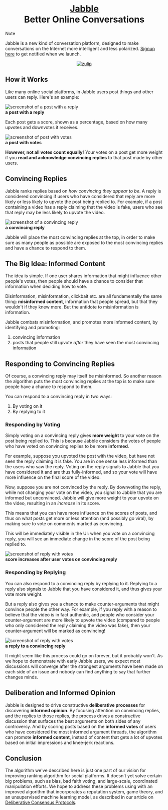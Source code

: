<h1 align="center" style="border-bottom: none">
    <div>
        <a href="https://sn.fly.dev/">
            Jabble
        </a>
    </div>
    Better Online Conversations
</h1>

> [!NOTE]
> Jabble is a new kind of conversation platform, designed to make conversations on the Internet more intelligent and less polarized. [Signup here](https://social-protocols.org/social-network/) to get notified when we launch.


<div align="center">
 
[![zulip](https://img.shields.io/badge/zulip-join_chat-brightgreen.svg)](https://social-protocols.zulipchat.com/join/h7dx5k6o66vxrpn6xt2rxxmq/)

</div>

## How it Works

Like many online social platforms, in Jabble users post things and other users can reply. Here's an example:

![screenshot of a post with a reply](public/img/post-with-reply.png)
<br/>**a post with a reply**

Each post gets a score, shown as a percentage, based on how many upvotes and downvotes it receives.

![screenshot of post with votes](public/img/post-with-vote.png)
<br/>**a post with votes**


**However, not all votes count equally!** Your votes on a post get more weight if you **read and acknowledge convincing replies** to that post made by other users.


## Convincing Replies

Jabble ranks replies based on *how convincing they appear to be*. A reply is considered convincing if users who have considered that reply are more likely or less likely to upvote the post being replied to. For example, if a post containing a video has a reply claiming that the video is fake, users who see that reply may be less likely to upvote the video.

![screenshot of a convincing reply](public/img/convincing-reply.png)
<br/>**a convincing reply**

Jabble will place the most convincing replies at the top, in order to make sure as many people as possible are exposed to the most convincing replies and have a chance to respond to them.

## The Big Idea: Informed Content

The idea is simple. If one user shares information that might influence other people's votes, then people should have a chance to consider that information when deciding how to vote.

Disinformation, misinformation, clickbait etc. are all fundamentally the same thing: **misinformed content**, information that people spread, but that they wouldn't if they knew more. But the antidote to misinformation is information. 

Jabble combats misinformation, and promotes more informed content, by identifying and promoting:

1. convincing information
2. posts that people still upvote *after* they have seen the most convincing information

## Responding to Convincing Replies

Of course, a convincing reply may itself be misinformed. So another reason the algorithm puts the most convincing replies at the top is to make sure people have a chance to respond to them.

You can respond to a convincing reply in two ways:

1. By voting on it
2. By replying to it

### Responding by Voting

Simply voting on a convincing reply gives **more weight** to your vote on the post being replied to. This is because Jabble considers the votes of people who have voted on convincing replies to be more **informed**.

For example, suppose you upvoted the post with the video, but have not seen the reply claiming it is fake. You are in one sense less informed than the users who saw the reply. Voting on the reply signals to Jabble that you have considered it and are thus fully-informed, and so your vote will have more influence on the final score of the video.

Now, suppose you are not convinced by the reply. By downvoting the reply, while not changing your vote on the video, you signal to Jabble that you are informed but unconvinced. Jabble will give more weight to your upvote on the video, resulting in an *increase* in its score.

This means that you can have more influence on the scores of posts, and thus on what posts get more or less attention (and possibly go viral), by making sure to vote on comments marked as convincing.

This will be immediately visible in the UI: when you vote on a convincing reply, you will see an immediate change in the score of the post being replied to.

![screenshot of reply with votes](public/img/vote-on-convincing-reply.png)
<br/>**score increases after user votes on convincing reply**

### Responding by Replying

You can also respond to a convincing reply by replying to it. Replying to a reply also signals to Jabble that you have considered it, and thus gives your vote more weight. 

But a reply also gives you a chance to make counter-arguments that might convince people the other way. For example, if you reply with a reason to believe that the video is in fact authentic, and people who consider your counter-argument are more likely to upvote the video (compared to people who only considered the reply claiming the video was fake), then your counter-argument will be marked as convincing!

![screenshot of reply with votes](public/img/reply-to-reply.png)
<br/>**a reply to a convincing reply**

It might seem like this process could go on forever, but it probably won't. As we hope to demonstrate with early Jabble users, we expect most discussions will converge after the strongest arguments have been made on each side of an issue and nobody can find anything to say that further changes minds. 

## Deliberation and Informed Opinion

Jabble is designed to drive constructive **deliberative processes** for discovering **informed opinion**. By focusing attention on convincing replies, and the replies to those replies, the process drives a constructive discussion that surfaces the best arguments on both sides of any controversy. And by scoring posts based on the **informed votes** of users who have considered the most informed argument threads, the algorithm can promote **informed content**, instead of content that gets a lot of upvotes based on initial impressions and knee-jerk reactions.

## Conclusion

The algorithm we've described here is just one part of our vision for improving ranking algorithm for social platforms. It doesn't yet solve certain big problems, such as bias, bad faith voting, and large-scale, coordinated manipulation efforts. We hope to address these problems using with an improved algorithm that incorporates a reputation system, game theory, and an unsupervised machine learning model, as described in our article on [Deliberative Consensus Protocols](https://social-protocols.org/deliberative-consensus-protocols/).







<!--




## A Change to Respond

Representativeness






# 1. Information and Fairness






When certain conditions are met, a reply to a post will be designated a **critical reply**. The critical reply will be indicated by a green dot.

![screenshot of a critical reply](public/img/critical-reply.png)
<br/>*a critical reply*

If you have have voted on a post, but have not yet seen the critical reply, you will be notified. 

Once you have voted on the critical reply, your vote on the post will get more weight.

![screenshot of a critical reply after vote](public/img/critical-reply-after-vote.png)
<br/>*a critical reply after vote*

And of course, if the critical reply changes your mind about the post, you can change your vote on the post. 


## The Big Idea

The idea is simple. If one user shares information that might influence other people's votes, then people should have a chance to consider that information **before** they decide how to vote.

Clickbait, disinformation, misinformation, etc. are all fundamentally the same thing: **misinformed content**. Misinformed content is stuff people wouldn't click on, upvote or share if they knew more.

The antidote to misinformed content is information. Jabble tries to promote more informed content based on the simple idea of looking at how people vote if they have more information.

## Identifying the Critical Reply

Jabble identifies a reply as critical if it appears to be **convincing**: if it makes people more or less like to vote on the post. 

Suppose that, in our example with the inauthentic earthquake video, initially 95 out of 100 users upvote the video. But suppose there were 20 users voted on the reply claiming the video was not what it claimed to be, and only 1 of of those upvoted the video. Since the reply appears to be very convincing, it is designated a critical reply. 


### The Critical Thread

But the conversation is not finished! Jabble informs users who upvoted the video and gives them a chance to change their vote or to respond. Maybe the video isn't fake after all! If anyone makes a convincing reply to the reply, then that reply will be designated as the critical comment, and the process will continue.

The thread of the most convincing replies, the most convincing reply to that reply, etc. is called the critical thread.

![screenshot of a critical thread](public/img/critical-thread.png)
<br/>*a critical thread*


It might seem like this process could go on forever, but it probably won't. As we hope to demonstrate with early Jabble users, we expect most discussions will converge after the strongest arguments have been made on each side of an issue and nobody can find anything to say that further changes minds. 

## Informed Votes

The votes of users who have voted on the critical thread are called the **informed votes**. The score on the post is just the probability that an informed vote is an upvote. We call this probability the **informed upvote probability**. 

In our example with the earthquake video, informed users are much less likely to upvote the video, and since informed votes have more weight, as users start to vote on the critical reply the estimated informed upvoted probability falls quickly towards 5%. 

![a chart of the informed vs. uniformed upvote probability in a simulated scenario](public/img/informed-probability-chart.png)
<br/>*the informed vs. uniformed upvote probability in a simulated scenario*


# 2. Reputation and Reasonableness

This process works great if everyone is acting in good faith. But on the Internet, sometimes they're not. So how do we force people to be **reasonable**?

Well, it turns out you kind of can force people to be reasonable using game theory. 

Every user gets a reputation, starting with 0. Until a user gains reputation, their vote has no weight.

Users gain reputation according to an ingenious scoring mechanism from MIT called the Bayesian Truth Serum. The formula is designed so that a user's expected score is maximized if they vote **honestly** -- *as long as everyone else votes honestly*. This is brilliant because, if people *expect* each other to vote honestly, then an equilibrium is established where users will *continue* to vote and expect others to vote honestly. This continues until users can get together and coordinate on voting dishonestly, which is unlikely to be a problem as we [write about here]. This kind of equilibrium at honesty is similar to the magic that powers blockchains, as we [write about here].

Now, Jabble only considers **informed votes** when calculating the BTS scores. This means that people earn reputation by voting honesty **given the comments in the critical thread**. Users most honestly consider the information in the critical thread, and decide whether they think that other people in this forum would honestly upvote it or downvote it given this information.

If the evidence proving the video is fake is strong enough, then not only will most everybody believe that the video is fake -- they will also expect that all the other voters who saw the evidence to believe the video is fake. So as long as there is an equilibrium at honesty, everyone will downvote the video.

So if there is an equilibrium at people voting honestly **given** the information and arguments provided, we can say there is an equilibrium at **being reasonable**.

# 3. Karma and Community

In Jabble, you contribute to a conversation not so much by what you say, but *what you vote for*. Posts themselves are anonymous, and the karma earned by a post is divided among all the people who upvoted the post, with earlier upvoters receiving a larger share of karma than later upvoters. The author of the post themselves, being the first upvoter, receives the largest share.

But don't try to harvest karma just by upvoting everything. You also have a *reputation* score within each community. Before your votes have any weight, you need to build reputation by upvoting content that ultimately earns a high score from existing members of the community (or downvoting low-scoring content). And if you upvote too many things that receive a low score (or vice versa), you will lose reputation in that community. 

On the other hand, you may gain reputation with the same content in a different community! So when upvoting or downvoting, consider the community. By upvoting, you are *recommending* content to that community, and staking your reputation on the belief not only that it will be popular in that community, but that it will *stand up to scrutiny*: that it is not fake, or misleading, and thus will still have a high score among users who saw the the critical comment thread.

----

If you are not sure, you can also just upvote content you like, without specifying a community, and Jabble will find the community for you! This is great for people with a variety of interests. You can upvote content related to your profession, as well as cute pet pics, without worrying about wasting the time and attention of people who aren't interested in one or the other.

## Reputation vs Karma

Reputation has a cap, but you can earn unlimited Karma. Reputation is an estimation of the score a post will receive within a community **given** you upvote it. Karma is your total contribution to the community. 

You can maintain a high reputation without accumulating much Karma by upvoting high-quality content, but infrequently. Or you can have a fairly low reputation and still accumulate a lot of Karma by upvoting a lot of mediocre content. But you earn Karma faster if you have a higher reputation.

# 3. Bias and Bridging

A final piece of Jabble's scoring formula is **bridging**.

TODO: describe bridging and summarize.


# 4. Prediction and Precision

A final piece of the Jabble process is the prediction market. At any time, you can make a prediction about what the final score of a post will be. Accurate predictions further boost your reputation. Predictions are a part of the Bayesian Truth Serum scoring mechanism.


TODO: describe prediction market






## Fairness

This is essential to producing a **fair** outcome. In a jury trail, is it not fair if information that would have changed the jurors' verdict is withheld from them. Similarly it is not fair if a video gets more upvotes than it would have if users knew it was not authentic.

Sure, a viral video on social media is not a jury trail. It doesn't really matter if it gets more votes than it deserves, does it?

But actually, **what kind of content gets attention in social media matters a great deal**. When misinformed or divisive content is rewarded with attention, people post and share more misinformed and divisive content. The only way to fix conversations on the internet is to make it so that the right kind of content gets more attention.

In a platform where the number of votes determines how much attention something receives, it matters a great deal if an in authentic video gets more votes than it would have if users knew it was inauthentic. People don't *want* their time and attention wasted with fake videos. And yet the fake video is rewarded with attention because people voted on it, not knowing it was fake. This isn't the way it should work.

Social media can be thought of as a protocol for collaboratively determining what content receives attention. Upvotes and downvotes are how the community expresses their intention. And so it's critical that the outcome of the vote be informed and fair.

-->
